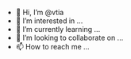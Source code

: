 - 👋 Hi, I’m @vtia
- 👀 I’m interested in ...
- 🌱 I’m currently learning ...
- 💞️ I’m looking to collaborate on ...
- 📫 How to reach me ...

<!---
vtia/vtia is a ✨ special ✨ repository because its `README.md` (this file) appears on your GitHub profile.
You can click the Preview link to take a look at your changes.
--->
